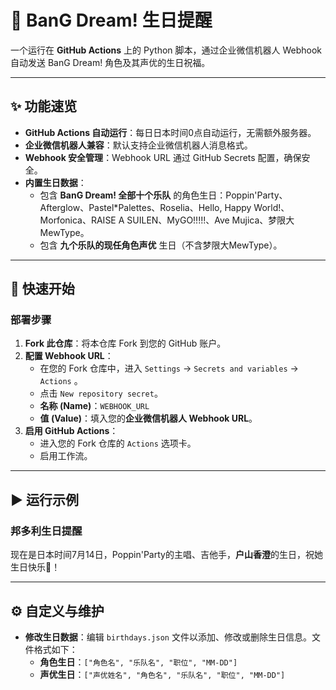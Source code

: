 # 🌸 BanG Dream! 生日提醒

一个运行在 **GitHub Actions** 上的 Python 脚本，通过企业微信机器人 Webhook 自动发送 BanG Dream! 角色及其声优的生日祝福。

---

## ✨ 功能速览

* **GitHub Actions 自动运行**：每日日本时间0点自动运行，无需额外服务器。
* **企业微信机器人兼容**：默认支持企业微信机器人消息格式。
* **Webhook 安全管理**：Webhook URL 通过 GitHub Secrets 配置，确保安全。
* **内置生日数据**：
    * 包含 **BanG Dream! 全部十个乐队** 的角色生日：Poppin'Party、Afterglow、Pastel*Palettes、Roselia、Hello, Happy World!、Morfonica、RAISE A SUILEN、MyGO!!!!!、Ave Mujica、梦限大MewType。
    * 包含 **九个乐队的现任角色声优** 生日（不含梦限大MewType）。

---

## 🚀 快速开始

### 部署步骤

1.  **Fork 此仓库**：将本仓库 Fork 到您的 GitHub 账户。
2.  **配置 Webhook URL**：
    * 在您的 Fork 仓库中，进入 `Settings` -> `Secrets and variables` -> `Actions` 。
    * 点击 `New repository secret`。
    * **名称 (Name)**：`WEBHOOK_URL`
    * **值 (Value)**：填入您的**企业微信机器人 Webhook URL**。
3.  **启用 GitHub Actions**：
    * 进入您的 Fork 仓库的 `Actions` 选项卡。
    * 启用工作流。

---
## ▶️ 运行示例

### 邦多利生日提醒
现在是日本时间7月14日，Poppin'Party的主唱、吉他手，**户山香澄**的生日，祝她生日快乐🎉！

---
## ⚙️ 自定义与维护

* **修改生日数据**：编辑 `birthdays.json` 文件以添加、修改或删除生日信息。文件格式如下：
    * **角色生日**：`["角色名", "乐队名", "职位", "MM-DD"]`
    * **声优生日**：`["声优姓名", "角色名", "乐队名", "职位", "MM-DD"]`